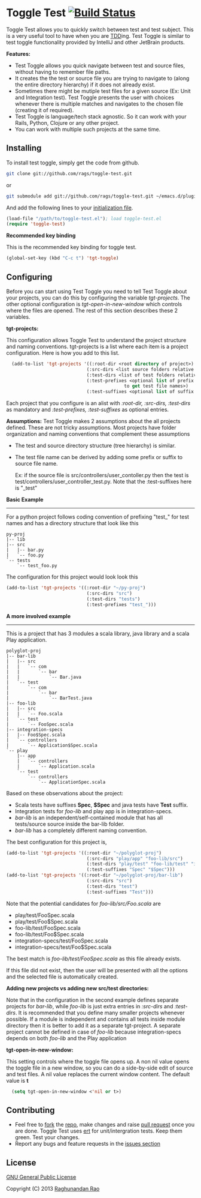 Toggle Test [![Build Status](https://travis-ci.org/rags/toggle-test.png?branch=master)](https://travis-ci.org/rags/toggle-test)
===========

Toggle Test allows you to quickly switch between test and test subject. This is a very useful tool to have when you are [TDD](http://en.wikipedia.org/wiki/Test-driven_development)ing.
Test Toggle is similar to test toggle functionality provided by IntelliJ and other JetBrain products.

**Features:**
* Test Toggle allows you quick navigate between test and source files, without having to remember file paths.
* It creates the the test or source file you are trying to navigate to (along the entire directory hierarchy) 
  if it does not already exist.
* Sometimes there might be mutiple test files for a given source (Ex: Unit and Integration test). Test Toggle 
  presents the user with choices whenever there is multiple matches and navigates to the chosen file 
  (creating it of required).
* Test Toggle is language/tech stack agnostic. So it can work with your Rails, Python, Clojure or any other project.
* You can work with multiple such projects at the same time.


Installing
-----------
To install test toggle, simply get the code from github.
```bash
git clone git://github.com/rags/toggle-test.git
```
or
```bash
git submodule add git://github.com/rags/toggle-test.git ~/emacs.d/plugins/toggle-test
```

And add the following lines to your [initialization file](http://www.gnu.org/software/emacs/manual/html_node/emacs/Init-File.html).
```lisp
(load-file "/path/to/toggle-test.el"); load toggle-test.el
(require 'toggle-test)
```

**Recommended key binding**

This is the recommended key binding for toggle test.
```lisp
(global-set-key (kbd "C-c t") 'tgt-toggle)
```

Configuring
------------
Before you can start using Test Toggle you need to tell Test Toggle about your projects, you can do this by configuring 
the variable *tgt-projects*. The other optional configuration is *tgt-open-in-new-window* which controls where the 
files are opened. The rest of this section describes these 2 variables.

**tgt-projects:**

This configuration allows Toggle Test to understand the project structure and naming conventions. tgt-projects is a list 
where each item is a project configuration. Here is how you add to this list.

```lisp
  (add-to-list 'tgt-projects '((:root-dir <root directory of project>)
                              (:src-dirs <list source folders relative to root>) 
                              (:test-dirs <list of test folders relative to root>)
                              (:test-prefixes <optional list of prefix strings that are added on source file names 
                                            to get test file names>)
                              (:test-suffixes <optional list of suffix strings without the file extension>))) 
```

Each project that you configure is an alist with *:root-dir, :src-dirs, :test-dirs* as mandatory and 
*:test-prefixes, :test-suffixes* as optional entries. 

**Assumptions:** Test Toggle makes 2 assumptions about the all projects defined. These are not tricky assumptions. 
Most projects have folder organization and naming conventions that complement these assumptions

* The test and source directory structure (tree hierarchy) is similar.
* The test file name can be derived by adding some prefix or suffix to source file name. 

  Ex: if the source file is src/controllers/user_contoller.py then the test is 
      test/controllers/user_controller_test.py. Note that the :test-suffixes here is "_test"


**Basic Example**
- - - - - - - - -
For a python project follows coding convention of prefixing "test_" for test names and has a directory structure 
that look like this
```
py-proj
|-- lib
|-- src
|   |-- bar.py
|   `-- foo.py
`-- tests
    `-- test_foo.py
```
The configuration for this project would look look this
```lisp
(add-to-list 'tgt-projects '((:root-dir "~/py-proj")
                              (:src-dirs "src") 
                              (:test-dirs "tests")
                              (:test-prefixes "test_")))
```

**A more involved example**
- - - - - - - - - - - - -
This is a project that has 3 modules a scala library, java library and a scala Play application.
```
polyglot-proj
|-- bar-lib
|   |-- src
|   |   `-- com
|   |       `-- bar
|   |           `-- Bar.java
|   `-- test
|       `-- com
|           `-- bar
|               `-- BarTest.java
|-- foo-lib
|   |-- src
|   |   `-- Foo.scala
|   `-- test
|       `-- FooSpec.scala
|-- integration-specs
|   |-- Foo$Spec.scala
|   `-- controllers
|       `-- Application$Spec.scala
`-- play
    |-- app
    |   `-- controllers
    |       `-- Application.scala
    `-- test
        `-- controllers
            `-- ApplicationSpec.scala

```
Based on these observations about the project:

* Scala tests have suffixes **Spec**, **$Spec** and java tests have **Test** suffix.
* Integration tests for *foo-lib* and play app is in integration-specs.
* *bar-lib* is an independent/self-contained module that has all tests/source source inside the bar-lib folder.
* *bar-lib* has a completely different naming convention.

The best configuration for this project is,
```lisp
(add-to-list 'tgt-projects '((:root-dir "~/polyglot-proj")
                              (:src-dirs "play/app" "foo-lib/src") 
                              (:test-dirs "play/test" "foo-lib/test" "integration-specs")
                              (:test-suffixes "Spec" "$Spec")))
(add-to-list 'tgt-projects '((:root-dir "~/polyglot-proj/bar-lib")
                              (:src-dirs "src") 
                              (:test-dirs "test")
                              (:test-suffixes "Test")))

```
Note that the potential candidates for *foo-lib/src/Foo.scala* are
* play/test/FooSpec.scala
* play/test/Foo$Spec.scala
* foo-lib/test/FooSpec.scala
* foo-lib/test/Foo$Spec.scala
* integration-specs/test/FooSpec.scala
* integration-specs/test/Foo$Spec.scala

The best match is *foo-lib/test/FooSpec.scala* as this file already exists. 

If this file did not exist, then the user will be presented with all the options and the selected file is automatically 
created.


**Adding new projects vs adding new src/test directories:**

Note that in the configuration in the second example defines separate projects for *bar-lib*, while *foo-lib* 
is just extra entries in *:src-dirs* and *:test-dirs*. It is recommended that you define many smaller projects 
whenever possible. If a module is independent and contains all tests inside module directory then it is better 
to add it as a separate tgt-project. A separate project cannot be defined in case of *foo-lib* because 
integration-specs depends on both *foo-lib* and the Play application 


**tgt-open-in-new-window:**

This setting controls where the toggle file opens up. A non nil value opens the toggle file in a new window, 
so you can do a side-by-side edit of source and test files. A nil value replaces the current window content. 
The default value is **t**  
```lisp
  (setq tgt-open-in-new-window <'nil or t>)
```

Contributing
--------------------------
* Feel free to [fork](https://help.github.com/articles/fork-a-repo) the [repo](https://github.com/rags/toggle-test), 
make changes and raise [pull request](https://help.github.com/articles/using-pull-requests) once you are done. 
Toggle Test uses [ert](http://www.gnu.org/software/emacs/manual/html_mono/ert.html) for unit/intergration tests. 
Keep them green. Test your changes.
* Report any bugs and feature requests in the [issues section](https://github.com/rags/toggle-test/issues)

License
--------
[GNU General Public License](http://www.gnu.org/licenses/)

Copyright (C) 2013 [Raghunandan Rao](mailto:r.raghunandan@gmail.com)

